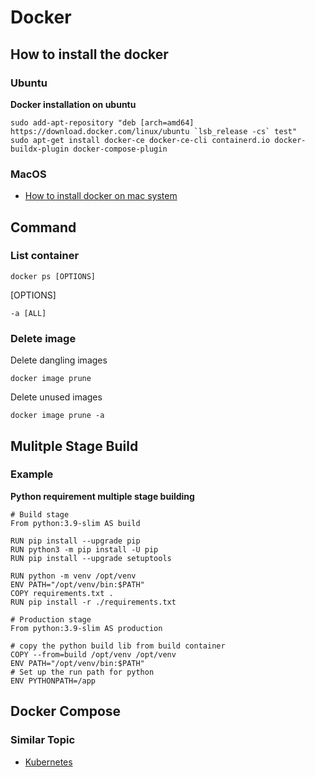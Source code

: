 # Docker

## How to install the docker

### Ubuntu

**Docker installation on ubuntu**
```bash=
sudo add-apt-repository "deb [arch=amd64] https://download.docker.com/linux/ubuntu `lsb_release -cs` test"
sudo apt-get install docker-ce docker-ce-cli containerd.io docker-buildx-plugin docker-compose-plugin
```

### MacOS

- [How to install docker on mac system](https://docs.docker.com/desktop/install/mac-install/)

## Command

### List container

```shell=
docker ps [OPTIONS]
```
[OPTIONS]
```shell=
-a [ALL]
```

### Delete image

Delete dangling images
```shell=
docker image prune
```

Delete unused images
```shell=
docker image prune -a
```

## Mulitple Stage Build

### Example

**Python requirement multiple stage building**

```=docker
# Build stage
From python:3.9-slim AS build

RUN pip install --upgrade pip
RUN python3 -m pip install -U pip
RUN pip install --upgrade setuptools

RUN python -m venv /opt/venv
ENV PATH="/opt/venv/bin:$PATH"
COPY requirements.txt .
RUN pip install -r ./requirements.txt

# Production stage
From python:3.9-slim AS production

# copy the python build lib from build container
COPY --from=build /opt/venv /opt/venv
ENV PATH="/opt/venv/bin:$PATH"
# Set up the run path for python 
ENV PYTHONPATH=/app
```

## Docker Compose



### Similar Topic

- [Kubernetes](/cloud/k8s.md)